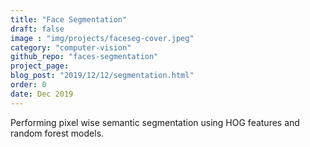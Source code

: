 ```yaml
---
title: "Face Segmentation"
draft: false
image : "img/projects/faceseg-cover.jpeg"
category: "computer-vision"
github_repo: "faces-segmentation"
project_page: 
blog_post: "2019/12/12/segmentation.html"
order: 0
date: Dec 2019
---
```


Performing pixel wise semantic segmentation using HOG features and random forest models.

